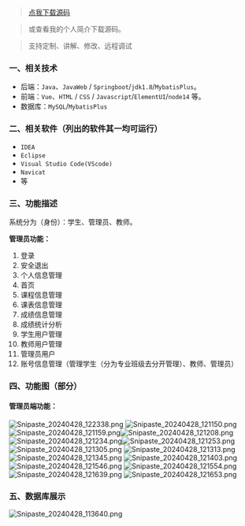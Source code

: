 > [点我下载源码](https://www.notmaker.com/detail/e9eb956cb5e14208b6a43e22094d778a/ghp) 


> 或查看我的个人简介下载源码。

> 支持定制、讲解、修改、远程调试



### 一、相关技术
- 后端：`Java`、`JavaWeb` / `Springboot`/`jdk1.8`/`MybatisPlus`。
- 前端：`Vue`、`HTML` / `CSS` / `Javascript`/`ElementUI`/`node14` 等。
- 数据库：`MySQL`/`MybatisPlus`

### 二、相关软件（列出的软件其一均可运行）
- `IDEA`
- `Eclipse`
- `Visual Studio Code(VScode)`
- `Navicat`
- 等

### 三、功能描述
系统分为（身份）：学生、管理员、教师。


**管理员功能：**
1. 登录
2. 安全退出
3. 个人信息管理
4. 首页
5. 课程信息管理
6. 课表信息管理
7. 成绩信息管理
8. 成绩统计分析
9. 学生用户管理
10. 教师用户管理
11. 管理员用户
12. 账号信息管理（管理学生（分为专业班级去分开管理）、教师、管理员）

### 四、功能图（部分）

#### 管理员端功能：
![Snipaste_20240428_122338.png](https://store.ptcc9.top/notmaker/user_upload/3bd80f18ce8947948de216e157f71105/2024-04-28%2012:27:38_Snipaste_2024-04-28_12-23-38.png)
![Snipaste_20240428_121150.png](https://store.ptcc9.top/notmaker/user_upload/3bd80f18ce8947948de216e157f71105/2024-04-28%2012:27:53_Snipaste_2024-04-28_12-11-50.png)![Snipaste_20240428_121159.png](https://store.ptcc9.top/notmaker/user_upload/3bd80f18ce8947948de216e157f71105/2024-04-28%2012:28:09_Snipaste_2024-04-28_12-11-59.png)![Snipaste_20240428_121208.png](https://store.ptcc9.top/notmaker/user_upload/3bd80f18ce8947948de216e157f71105/2024-04-28%2012:28:19_Snipaste_2024-04-28_12-12-08.png)![Snipaste_20240428_121234.png](https://store.ptcc9.top/notmaker/user_upload/3bd80f18ce8947948de216e157f71105/2024-04-28%2012:28:24_Snipaste_2024-04-28_12-12-34.png)![Snipaste_20240428_121253.png](https://store.ptcc9.top/notmaker/user_upload/3bd80f18ce8947948de216e157f71105/2024-04-28%2012:28:30_Snipaste_2024-04-28_12-12-53.png)![Snipaste_20240428_121305.png](https://store.ptcc9.top/notmaker/user_upload/3bd80f18ce8947948de216e157f71105/2024-04-28%2012:29:05_Snipaste_2024-04-28_12-13-05.png)
![Snipaste_20240428_121313.png](https://store.ptcc9.top/notmaker/user_upload/3bd80f18ce8947948de216e157f71105/2024-04-28%2012:29:12_Snipaste_2024-04-28_12-13-13.png)![Snipaste_20240428_121345.png](https://store.ptcc9.top/notmaker/user_upload/3bd80f18ce8947948de216e157f71105/2024-04-28%2012:29:27_Snipaste_2024-04-28_12-13-45.png)
![Snipaste_20240428_121403.png](https://store.ptcc9.top/notmaker/user_upload/3bd80f18ce8947948de216e157f71105/2024-04-28%2012:29:37_Snipaste_2024-04-28_12-14-03.png)![Snipaste_20240428_121546.png](https://store.ptcc9.top/notmaker/user_upload/3bd80f18ce8947948de216e157f71105/2024-04-28%2012:29:52_Snipaste_2024-04-28_12-15-46.png)
![Snipaste_20240428_121554.png](https://store.ptcc9.top/notmaker/user_upload/3bd80f18ce8947948de216e157f71105/2024-04-28%2012:30:25_Snipaste_2024-04-28_12-15-54.png)
![Snipaste_20240428_121639.png](https://store.ptcc9.top/notmaker/user_upload/3bd80f18ce8947948de216e157f71105/2024-04-28%2012:30:35_Snipaste_2024-04-28_12-16-39.png)
![Snipaste_20240428_121653.png](https://store.ptcc9.top/notmaker/user_upload/3bd80f18ce8947948de216e157f71105/2024-04-28%2012:30:42_Snipaste_2024-04-28_12-16-53.png)

### 五、数据库展示
![Snipaste_20240428_113640.png](https://store.ptcc9.top/notmaker/user_upload/3bd80f18ce8947948de216e157f71105/2024-04-28%2012:31:02_Snipaste_2024-04-28_11-36-40.png)
